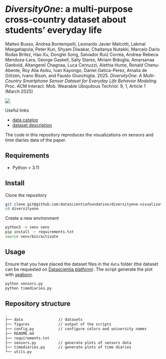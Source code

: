 # _DiversityOne_: a multi-purpose cross-country dataset about students’ everyday life


Matteo Busso, Andrea Bontempelli, Leonardo Javier Malcotti, Lakmal Meegahapola, Peter Kun, Shyam Diwakar, Chaitanya Nutakki, Marcelo Dario Rodas Britez, Hao Xu, Donglei Song, Salvador Ruiz Correa, Andrea-Rebeca Mendoza-Lara, George Gaskell, Sally Stares, Miriam Bidoglia, Amarsanaa Ganbold, Altangerel Chagnaa, Luca Cernuzzi, Alethia Hume, Ronald Chenu-Abente, Roy Alia Asiku, Ivan Kayongo, Daniel Gatica-Perez, Amalia de Götzen, Ivano Bison, and Fausto Giunchiglia. 2025. _DiversityOne: A Multi-Country Smartphone Sensor Dataset for Everyday Life Behavior Modeling._ Proc. ACM Interact. Mob. Wearable Ubiquitous Technol. 9, 1, Article 1 (March 2025)

[![](https://img.shields.io/badge/DOI-10.1145%2F3712289-blue)](https://doi.org/10.1145/3712289)

Useful links

- [data catalog](https://datascientiafoundation.github.io/LivePeople/)
- [dataset description](https://datascientia.eu/projects/diversityone/)

The code in this repository reproduces the visualizations on sensors and time diaries data of the paper.

## Requirements

- Python > 3.11

## Install

Clone the repository

```bash
git clone git@github.com:datascientiafoundation/diversityone-visualizations.git diversityone
cd diversityone
```

Create a new environment

```bash
python3 -m venv venv
pip install -r requirements.txt
source venv/bin/activate
```

## Usage

Ensure that you have placed the dataset files in the `data` folder (the dataset can be requested on [Datascientia platform](https://ds.datascientia.eu/marketplace/welcome)). The script generate the plot with [seaborn](https://seaborn.pydata.org/).

```bash
python sensors.py
python timediaries.py
```

## Repository structure

```bash
.
├── data                // datasets
├── figures             // output of the scripts
├── config.py           // configure colors and university names
├── README.md           
├── requirements.txt    
├── sensors.py          // generate plots of sensors data
├── timediaries.py      // generate plots of time diaries
└── utils.py            
```
